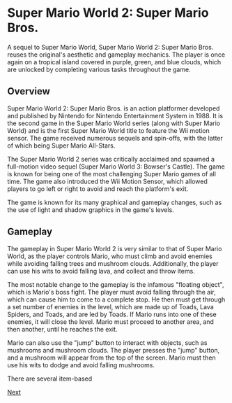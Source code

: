# Super Mario World 2: Super Mario Bros.

A sequel to Super Mario World, Super Mario World 2: Super Mario Bros. reuses the original's aesthetic and gameplay mechanics. The player is once again on a tropical island covered in purple, green, and blue clouds, which are unlocked by completing various tasks throughout the game.

## Overview

Super Mario World 2: Super Mario Bros. is an action platformer developed and published by Nintendo for Nintendo Entertainment System in 1988. It is the second game in the Super Mario World series (along with Super Mario World) and is the first Super Mario World title to feature the Wii motion sensor. The game received numerous sequels and spin-offs, with the latter of which being Super Mario All-Stars.

The Super Mario World 2 series was critically acclaimed and spawned a full-motion video sequel (Super Mario World 3: Bowser's Castle). The game is known for being one of the most challenging Super Mario games of all time. The game also introduced the Wii Motion Sensor, which allowed players to go left or right to avoid and reach the platform's exit.

The game is known for its many graphical and gameplay changes, such as the use of light and shadow graphics in the game's levels.

## Gameplay

The gameplay in Super Mario World 2 is very similar to that of Super Mario World, as the player controls Mario, who must climb and avoid enemies while avoiding falling trees and mushroom clouds. Additionally, the player can use his wits to avoid falling lava, and collect and throw items.

The most notable change to the gameplay is the infamous "floating object", which is Mario's boss fight. The player must avoid falling through the air, which can cause him to come to a complete stop. He then must get through a set number of enemies in the level, which are made up of Toads, Lava Spiders, and Toads, and are led by Toads. If Mario runs into one of these enemies, it will close the level. Mario must proceed to another area, and then another, until he reaches the exit.

Mario can also use the "jump" button to interact with objects, such as mushrooms and mushroom clouds. The player presses the "jump" button, and a mushroom will appear from the top of the screen. Mario must then use his wits to dodge and avoid falling mushrooms.

There are several item-based

[Next](463.md)